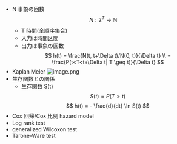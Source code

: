 - N 事象の回数
    $$
    N : 2^T \to \mathbb N
    $$
    - T 時間(全順序集合)
    - 入力は時間区間
    - 出力は事象の回数
$$
h(t) = \frac{N(t, t+\Delta t)/N(0, t)}{\Delta t} \\
= \frac{P(t<T<t+\Delta t| T \geq t)}{\Delta t}
$$
- Kaplan Meier
    ![image.png](学問%20academics/notion/data_analysis/ExportBlock-8be93bf0-4b33-41d8-a364-5b0c7eb222bc-Part-1/image%205.png)
- 生存関数との関係
    - 生存関数 S(t)
        $$
        S(t) = P(T>t)
        $$
    $$
    h(t) = - \frac{d}{dt} \ln S(t)
    $$
- Cox 回帰/Cox 比例 hazard model
- Log rank test
- generalized Wilcoxon test
- Tarone-Ware test